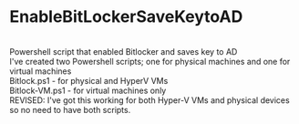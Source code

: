 # EnableBitLockerSaveKeytoAD
<br>
Powershell script that enabled Bitlocker and saves key to AD<br>
I've created two Powershell scripts; one for physical machines and one for virtual machines<br>
Bitlock.ps1 - for physical and HyperV VMs<br>
Bitlock-VM.ps1 - for virtual machines only<br>
REVISED: I've got this working for both Hyper-V VMs and physical devices so no need to have both scripts.
